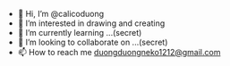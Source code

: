 - 👋 Hi, I’m @calicoduong
- 👀 I’m interested in drawing and creating
- 🌱 I’m currently learning ...(secret)
- 💞️ I’m looking to collaborate on ...(secret)
- 📫 How to reach me duongduongneko1212@gmail.com

<!---
calicoduong/calicoduong is a ✨ special ✨ repository because its `README.md` (this file) appears on your GitHub profile.
You can click the Preview link to take a look at your changes.
--->
